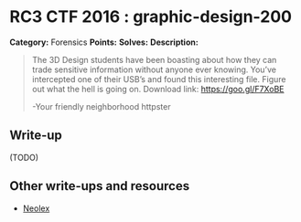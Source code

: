 # RC3 CTF 2016 : graphic-design-200

**Category:** Forensics
**Points:**
**Solves:**
**Description:**

> The 3D Design students have been boasting about how they can trade sensitive information without anyone ever knowing. You’ve intercepted one of their USB’s and found this interesting file. Figure out what the hell is going on. Download link: <https://goo.gl/F7XoBE>
>
> -Your friendly neighborhood httpster


## Write-up

(TODO)

## Other write-ups and resources

* [Neolex](https://neol3x.wordpress.com/2016/11/21/graphic-design-forensics200ptsr3ctf-2016/)
